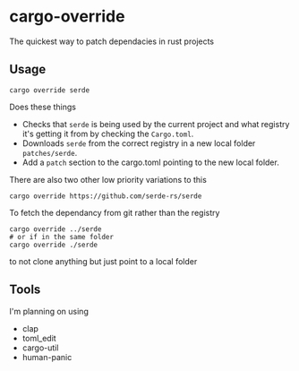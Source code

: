 # cargo-override
The quickest way to patch dependacies in rust projects

## Usage

```
cargo override serde  
```

Does these things
- Checks that `serde` is being used by the current project and what registry it's getting it from by checking the `Cargo.toml`.
- Downloads `serde` from the correct registry in a new local folder `patches/serde`.
- Add a `patch` section to the cargo.toml pointing to the new local folder.

There are also two other low priority variations to this 

```
cargo override https://github.com/serde-rs/serde
```

To fetch the dependancy from git rather than the registry

```
cargo override ../serde  
# or if in the same folder
cargo override ./serde  
```

to not clone anything but just point to a local folder

## Tools

I'm planning on using

- clap
- toml_edit
- cargo-util
- human-panic